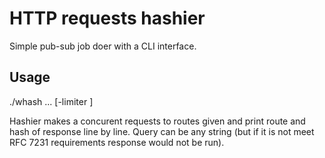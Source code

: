 # HTTP requests hashier
Simple pub-sub job doer with a CLI interface.

## Usage

./whash <route name>... [-limiter <num>]
  
  Hashier makes a concurent requests to routes given and print route and hash of response line by line.
  Query can be any string (but if it is not meet RFC 7231 requirements response would not be run).
 
